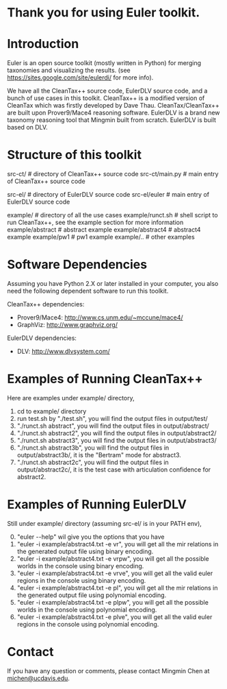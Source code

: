 # Thank you for using Euler toolkit.

# Introduction

Euler is an open source toolkit (mostly written in Python) for merging taxonomies and visualizing the results. (see https://sites.google.com/site/eulerdi/ for more info).

We have all the CleanTax++ source code, EulerDLV source code, and a bunch of use cases in this toolkit. CleanTax++ is a modified version of CleanTax which was firstly developed by Dave Thau. CleanTax/CleanTax++ are built upon Prover9/Mace4 reasoning software. EulerDLV is a brand new taxonomy reasoning tool that Mingmin built from scratch. EulerDLV is built based on DLV.

# Structure of this toolkit
src-ct/             # directory of CleanTax++ source code
src-ct/main.py      # main entry of CleanTax++ source code

src-el/             # directory of EulerDLV source code
src-el/euler        # main entry of EulerDLV source code

example/            # directory of all the use cases
example/runct.sh    # shell script to run CleanTax++, see the example section for more information
example/abstract    # abstract example
example/abstract4   # abstract4 example
example/pw1         # pw1 example
example/..          # other examples


# Software Dependencies
Assuming you have Python 2.X or later installed in your computer, you also need the following dependent software to run this toolkit.

CleanTax++ dependencies:
* Prover9/Mace4:  http://www.cs.unm.edu/~mccune/mace4/
* GraphViz:       http://www.graphviz.org/

EulerDLV dependencies:
* DLV:            http://www.dlvsystem.com/

# Examples of Running CleanTax++

Here are examples under example/ directory, 

1. cd to example/ directory
2. run test.sh by "./test.sh", you will find the output files in output/test/
3. "./runct.sh abstract", you will find the output files in output/abstract/
4. "./runct.sh abstract2", you will find the output files in output/abstract2/
5. "./runct.sh abstract3", you will find the output files in output/abstract3/
6. "./runct.sh abstract3b", you will find the output files in output/abstract3b/, it is the "Bertram" mode for abstract3.
7. "./runct.sh abstract2c", you will find the output files in output/abstract2c/, it is the test case with articulation confidence for abstract2.

# Examples of Running EulerDLV

Still under example/ directory (assuming src-el/ is in your PATH env),

0. "euler --help" wil give you the options that you have
1. "euler -i example/abstract4.txt -e vr", you will get all the mir relations in the generated output file using binary encoding.
2. "euler -i example/abstract4.txt -e vrpw", you will get all the possible worlds in the console using binary encoding.
3. "euler -i example/abstract4.txt -e vrve", you will get all the valid euler regions in the console using binary encoding.
4. "euler -i example/abstract4.txt -e pl", you will get all the mir relations in the generated output file using polynomial encoding.
5. "euler -i example/abstract4.txt -e plpw", you will get all the possible worlds in the console using polynomial encoding.
6. "euler -i example/abstract4.txt -e plve", you will get all the valid euler regions in the console using polynomial encoding.

# Contact

If you have any question or comments, please contact Mingmin Chen at michen@ucdavis.edu.
